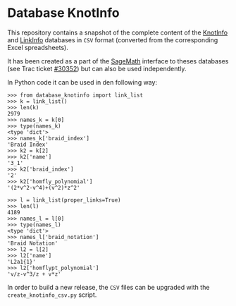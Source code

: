 # Database KnotInfo

This repository contains a snapshot of the complete content of the [KnotInfo](https://knotinfo.math.indiana.edu/) and [LinkInfo](https://linkinfo.sitehost.iu.edu/)  databases in `CSV` format (converted from the corresponding Excel spreadsheets).

It has been created as a part of the [SageMath](https://www.sagemath.org/) interface to theses databases (see Trac ticket [#30352](https://trac.sagemath.org/ticket/30352))  but can also be used independently.

In Python code it can be used in den following way:

```
>>> from database_knotinfo import link_list
>>> k = link_list()
>>> len(k)
2979
>>> names_k = k[0]
>>> type(names_k)
<type 'dict'>
>>> names_k['braid_index']
'Braid Index'
>>> k2 = k[2]
>>> k2['name']
'3_1'
>>> k2['braid_index']
'2'
>>> k2['homfly_polynomial']
'(2*v^2-v^4)+(v^2)*z^2'

>>> l = link_list(proper_links=True)
>>> len(l)
4189
>>> names_l = l[0]
>>> type(names_l)
<type 'dict'>
>>> names_l['braid_notation']
'Braid Notation'
>>> l2 = l[2]
>>> l2['name']
'L2a1{1}'
>>> l2['homflypt_polynomial']
'v/z-v^3/z + v*z'
```

In order to build a new release, the `CSV` files can be upgraded with the `create_knotinfo_csv.py` script.
